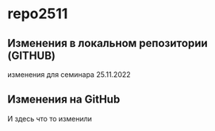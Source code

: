 # repo2511

## Изменения в локальном репозитории (GITHUB)

изменения для семинара 25.11.2022

## Изменения на GitHub

И здесь что то изменили
